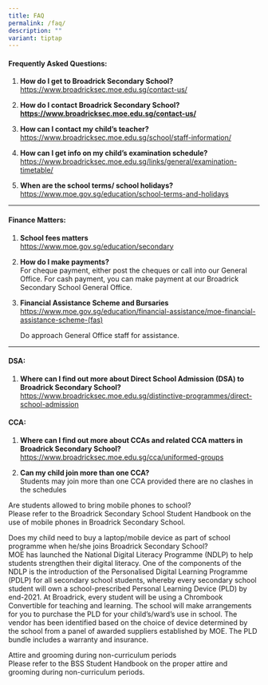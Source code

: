 ```yaml
---
title: FAQ
permalink: /faq/
description: ""
variant: tiptap
---
```

<h4><strong>Frequently Asked Questions:</strong></h4>
<ol data-tight="true" class="tight">
<li>
<p><strong>How do I get to Broadrick Secondary School? <br></strong><a href="/contact-us/" rel="noopener noreferrer nofollow" target="_blank">https://www.broadricksec.moe.edu.sg/contact-us/</a>
</p>
</li>
<li>
<p><strong>How do I contact Broadrick Secondary School? <br><a href="/contact-us/" rel="noopener noreferrer nofollow" target="_blank">https://www.broadricksec.moe.edu.sg/contact-us/</a></strong>
</p>
</li>
<li>
<p><strong>How can I contact my child’s teacher? <br></strong><a href="/school/staff-information" rel="noopener noreferrer nofollow" target="_blank">https://www.broadricksec.moe.edu.sg/school/staff-information/</a>
</p>
</li>
<li>
<p><strong>How can I get info on my child’s examination schedule? </strong>
<br><a href="/links/general/examination-timetable" rel="noopener noreferrer nofollow" target="_blank">https://www.broadricksec.moe.edu.sg/links/general/examination-timetable/</a>
</p>
</li>
<li>
<p><strong>When are the school terms/ school holidays? </strong>
<br><a href="https://www.moe.gov.sg/education/school-terms-and-holidays" rel="noopener noreferrer nofollow" target="_blank">https://www.moe.gov.sg/education/school-terms-and-holidays</a>
</p>
</li>
</ol>
<hr>
<h4><strong>Finance Matters:&nbsp;</strong></h4>
<ol data-tight="true" class="tight">
<li>
<p><strong>School fees matters <br></strong><a href="https://www.moe.gov.sg/education/secondary" rel="noopener noreferrer nofollow" target="_blank">https://www.moe.gov.sg/education/secondary</a>
</p>
</li>
<li>
<p><strong>How do I make payments? </strong>
<br>For cheque payment, either post the cheques or call into our General Office.
For cash payment, you can make payment at our Broadrick Secondary School
General Office.</p>
</li>
<li>
<p><strong>Financial Assistance Scheme and Bursaries </strong><a href="https://www.moe.gov.sg/education/financial-assistance/moe-financial-assistance-scheme-(fas)" rel="noopener noreferrer nofollow" target="_blank">https://www.moe.gov.sg/education/financial-assistance/moe-financial-assistance-scheme-(fas)</a>
</p>
<p>Do approach General Office staff for assistance.</p>
</li>
</ol>
<hr>
<h4><strong>DSA:&nbsp;</strong></h4>
<ol data-tight="true" class="tight">
<li>
<p><strong>Where can I find out more about Direct School Admission (DSA) to Broadrick Secondary School? </strong>
<br><a href="/distinctive-programmes/direct-school-admission" rel="noopener noreferrer nofollow" target="_blank">https://www.broadricksec.moe.edu.sg/distinctive-programmes/direct-school-admission</a>
</p>
</li>
</ol>
<h4><strong>CCA:</strong></h4>
<ol data-tight="true" class="tight">
<li>
<p><strong>Where can I find out more about CCAs and related CCA matters in Broadrick Secondary School? </strong>
<br><a href="/cca/uniformed-groups" rel="noopener noreferrer nofollow" target="_blank">https://www.broadricksec.moe.edu.sg/cca/uniformed-groups</a>
</p>
<p></p>
</li>
<li>
<p><strong>Can my child join more than one CCA? <br></strong>Students may
join more than one CCA provided there are no clashes in the schedules</p>
</li>
</ol>
<p></p>
<p></p>
<p>Are students allowed to bring mobile phones to school?
<br>Please refer to the Broadrick Secondary School Student Handbook on the
use of mobile phones in Broadrick Secondary School.</p>
<p>Does my child need to buy a laptop/mobile device as part of school programme
when he/she joins Broadrick Secondary School?
<br>MOE has launched the National Digital Literacy Programme (NDLP) to help
students strengthen their digital literacy. One of the components of the
NDLP is the introduction of the Personalised Digital Learning Programme
(PDLP) for all secondary school students, whereby every secondary school
student will own a school-prescribed Personal Learning Device (PLD) by
end-2021. At Broadrick, every student will be using a Chrombook Convertible
for teaching and learning. The school will make arrangements for you to
purchase the PLD for your child’s/ward’s use in school. The vendor has
been identified based on the choice of device determined by the school
from a panel of awarded suppliers established by MOE. The PLD bundle includes
a warranty and insurance.</p>
<p>Attire and grooming during non-curriculum periods
<br>Please refer to the BSS Student Handbook on the proper attire and grooming
during non-curriculum periods.</p>
